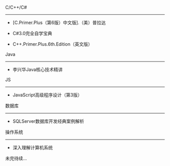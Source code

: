 C/C++/C#

---

* [C.Primer.Plus（第6版）中文版].（美）普拉达

* C#3.0完全自学宝典

* C++.Primer.Plus.6th.Edition（英文版）

Java

---
* 李兴华Java核心技术精讲

JS

---

* JavaScript高级程序设计（第3版）

数据库

---

* SQLServer数据库开发经典案例解析

操作系统

---

* 深入理解计算机系统

未完待续...